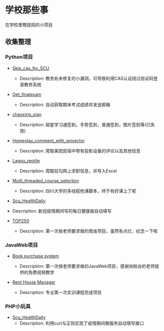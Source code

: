 # 学校那些事

 在学校里瞎鼓捣的小项目

## 收集整理

### Python项目

- [Skip_cas_for_SCU](https://github.com/Stakcery/Pjojects-in-SCU/tree/master/Python-Projects/Skip_cas_for_SCU)

  - Description: 教务处未修复的小漏洞，可导致利用CAS认证绕过验证码登录教务系统

- [Get_finalexam](https://github.com/Stakcery/Pjojects-in-SCU/tree/master/Python-Projects/Get_finalexam)

  - Description: 自动获取期末考试成绩并发送邮箱

- [chaoxing_sign](https://github.com/Stakcery/Pjojects-in-SCU/tree/master/Python-Projects/chaoxing_sign)

  - Description: 超星学习通签到，手势签到，普通签到，图片签到等(已失效)  
  
- [Homestay_comment_with_projector](https://github.com/Stakcery/Pjojects-in-SCU/tree/master/Python-Projects/Homestay_comment_with_projector)

  - Description: 爬取美团民宿中带有投影设备的评论以及其他信息

- [Lagou_reptile](https://github.com/Stakcery/Pjojects-in-SCU/tree/master/Python-Projects/Lagou_reptile)

  - Description: 爬取拉勾网上求职信息，并导入Excel
  
- [Multi_threaded_course_selection](https://github.com/Stakcery/Pjojects-in-SCU/tree/master/Python-Projects/Multi_threaded_course_selection)

  - Description: 四川大学的多线程抢课脚本，终于有好课上了呢

- [Scu_HealthDaily](https://github.com/Stakcery/Pjojects-in-SCU/tree/master/Python-Projects/Scu_HealthDaily)
- Description: 新冠疫情期间写的每日健康报自动填写


- [TOP250](https://github.com/Stakcery/Pjojects-in-SCU/tree/master/Python-Projects/TOP250)

  - Description: 第一次按老师要求做的爬虫项目，虽然有点烂，纪念一下啦

### JavaWeb项目

- [Book purchase system](https://github.com/Stakcery/Pjojects-in-SCU/tree/master/JavaWeb/practiceWithAtguigu)

  - Description: 第一次按老师要求做的JavaWeb项目，感谢尚硅谷的老师提供的免费视频教学

- [Rent House Manager](https://github.com/Stakcery/Pjojects-in-SCU/tree/master/JavaWeb/rentedHouseManager)

  - Description: 专业第一次实训课程完成项目

### PHP小玩具

- [Scu_HealthDaily](https://github.com/Stakcery/Pjojects-in-SCU/tree/master/Python-Projects/Scu_HealthDaily)
  - Description: 利用curl与正则实现了疫情期间微服务自动填写接口


